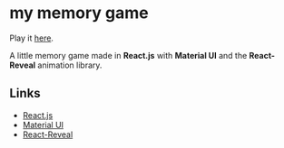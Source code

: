 # my memory game

Play it [here](https://mathiasfontain.at/memorygame).

A little memory game made in **React.js** with **Material UI** and the **React-Reveal** animation library.

## Links

* [React.js](https://reactjs.org/)
* [Material UI](https://material-ui.com/)
* [React-Reveal](https://www.react-reveal.com/)